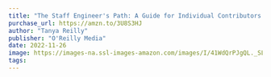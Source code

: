 ```yaml
---
title: "The Staff Engineer's Path: A Guide for Individual Contributors Navigating Growth and Change"
purchase_url: https://amzn.to/3U8S3HJ
author: "Tanya Reilly"
publisher: "O'Reilly Media"
date: 2022-11-26
image: https://images-na.ssl-images-amazon.com/images/I/41WdQrPJgQL._SL75_.jpg
tags:
---
```


